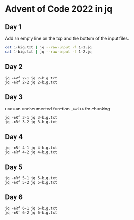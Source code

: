 # Advent of Code 2022 in jq

## Day 1

Add an empty line on the top and the bottom of the input files.

```bash
cat 1-big.txt | jq --raw-input -f 1-1.jq
cat 1-big.txt | jq --raw-input -f 1-2.jq
```
## Day 2

```
jq -nRf 2-1.jq 2-big.txt
jq -nRf 2-2.jq 2-big.txt
```

## Day 3

uses an undocumented function `_nwise` for chunking.

```
jq -nRf 3-1.jq 3-big.txt
jq -nRf 3-2.jq 3-big.txt
```

## Day 4

```
jq -nRf 4-1.jq 4-big.txt
jq -nRf 4-2.jq 4-big.txt
```

## Day 5

```
jq -nRf 5-1.jq 5-big.txt
jq -nRf 5-2.jq 5-big.txt
```

## Day 6

```
jq -nRf 6-1.jq 6-big.txt
jq -nRf 6-2.jq 6-big.txt
```
